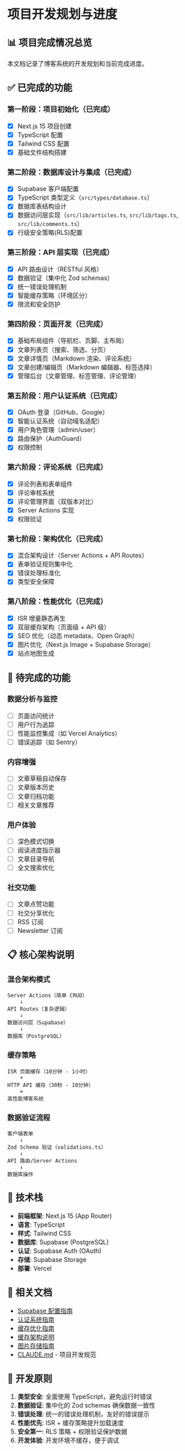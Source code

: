 # 项目开发规划与进度

## 📊 项目完成情况总览

本文档记录了博客系统的开发规划和当前完成进度。

## ✅ 已完成的功能

### 第一阶段：项目初始化（已完成）
- [x] Next.js 15 项目创建
- [x] TypeScript 配置
- [x] Tailwind CSS 配置
- [x] 基础文件结构搭建

### 第二阶段：数据库设计与集成（已完成）
- [x] Supabase 客户端配置
- [x] TypeScript 类型定义（`src/types/database.ts`）
- [x] 数据库表结构设计
- [x] 数据访问层实现（`src/lib/articles.ts`, `src/lib/tags.ts`, `src/lib/comments.ts`）
- [x] 行级安全策略(RLS)配置

### 第三阶段：API 层实现（已完成）
- [x] API 路由设计（RESTful 风格）
- [x] 数据验证（集中化 Zod schemas）
- [x] 统一错误处理机制
- [x] 智能缓存策略（环境区分）
- [x] 限流和安全防护

### 第四阶段：页面开发（已完成）
- [x] 基础布局组件（导航栏、页脚、主布局）
- [x] 文章列表页（搜索、筛选、分页）
- [x] 文章详情页（Markdown 渲染、评论系统）
- [x] 文章创建/编辑页（Markdown 编辑器、标签选择）
- [x] 管理后台（文章管理、标签管理、评论管理）

### 第五阶段：用户认证系统（已完成）
- [x] OAuth 登录（GitHub、Google）
- [x] 智能认证系统（自动域名适配）
- [x] 用户角色管理（admin/user）
- [x] 路由保护（AuthGuard）
- [x] 权限控制

### 第六阶段：评论系统（已完成）
- [x] 评论列表和表单组件
- [x] 评论审核系统
- [x] 评论管理界面（双版本对比）
- [x] Server Actions 实现
- [x] 权限验证

### 第七阶段：架构优化（已完成）
- [x] 混合架构设计（Server Actions + API Routes）
- [x] 表单验证规则集中化
- [x] 错误处理标准化
- [x] 类型安全保障

### 第八阶段：性能优化（已完成）
- [x] ISR 增量静态再生
- [x] 双层缓存架构（页面级 + API 级）
- [x] SEO 优化（动态 metadata、Open Graph）
- [x] 图片优化（Next.js Image + Supabase Storage）
- [x] 站点地图生成

## 🚧 待完成的功能

### 数据分析与监控
- [ ] 页面访问统计
- [ ] 用户行为追踪
- [ ] 性能监控集成（如 Vercel Analytics）
- [ ] 错误追踪（如 Sentry）

### 内容增强
- [ ] 文章草稿自动保存
- [ ] 文章版本历史
- [ ] 文章归档功能
- [ ] 相关文章推荐

### 用户体验
- [ ] 深色模式切换
- [ ] 阅读进度指示器
- [ ] 文章目录导航
- [ ] 全文搜索优化

### 社交功能
- [ ] 文章点赞功能
- [ ] 社交分享优化
- [ ] RSS 订阅
- [ ] Newsletter 订阅

## 📋 核心架构说明

### 混合架构模式
```
Server Actions（简单 CRUD）
    ↓
API Routes（复杂逻辑）
    ↓
数据访问层（Supabase）
    ↓
数据库（PostgreSQL）
```

### 缓存策略
```
ISR 页面缓存（10分钟 - 1小时）
    +
HTTP API 缓存（30秒 - 10分钟）
    =
高性能博客系统
```

### 数据验证流程
```
客户端表单
    ↓
Zod Schema 验证（validations.ts）
    ↓
API 路由/Server Actions
    ↓
数据库操作
```

## 🔧 技术栈

- **前端框架**: Next.js 15 (App Router)
- **语言**: TypeScript
- **样式**: Tailwind CSS
- **数据库**: Supabase (PostgreSQL)
- **认证**: Supabase Auth (OAuth)
- **存储**: Supabase Storage
- **部署**: Vercel

## 📖 相关文档

- [Supabase 配置指南](./supabase-setup-guide.md)
- [认证系统指南](./auth-system-guide.md)
- [缓存优化指南](./cache-optimization-guide.md)
- [缓存架构说明](./caching-architecture.md)
- [图片存储指南](./image-storage-guide.md)
- [CLAUDE.md](../CLAUDE.md) - 项目开发规范

## 🎯 开发原则

1. **类型安全**: 全面使用 TypeScript，避免运行时错误
2. **数据验证**: 集中化的 Zod schemas 确保数据一致性
3. **错误处理**: 统一的错误处理机制，友好的错误提示
4. **性能优先**: ISR + 缓存策略提升加载速度
5. **安全第一**: RLS 策略 + 权限验证保护数据
6. **开发体验**: 开发环境不缓存，便于调试
